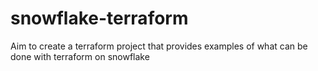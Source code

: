 # snowflake-terraform
 
Aim to create a terraform project that provides examples of what can be done with terraform on snowflake

